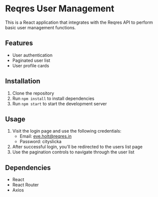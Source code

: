 # Reqres User Management

This is a React application that integrates with the Reqres API to perform basic user management functions.

## Features

- User authentication
- Paginated user list
- User profile cards

## Installation

1. Clone the repository
2. Run `npm install` to install dependencies
3. Run `npm start` to start the development server

## Usage

1. Visit the login page and use the following credentials:
   - Email: eve.holt@reqres.in
   - Password: cityslicka
2. After successful login, you'll be redirected to the users list page
3. Use the pagination controls to navigate through the user list

## Dependencies

- React
- React Router
- Axios
